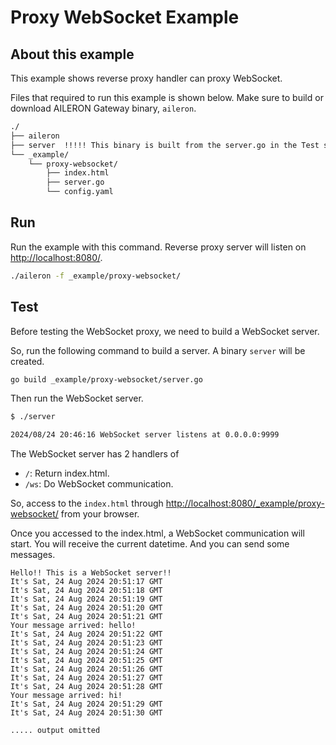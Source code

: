 # Proxy WebSocket Example

## About this example

This example shows reverse proxy handler can proxy WebSocket.

Files that required to run this example is shown below.
Make sure to build or download AILERON Gateway binary, `aileron`.

```txt
./
├── aileron
├── server  !!!!! This binary is built from the server.go in the Test section. 
└── _example/
    └── proxy-websocket/
        ├── index.html
        ├── server.go
        └── config.yaml
```

## Run

Run the example with this command.
Reverse proxy server will listen on  [http://localhost:8080/](http://localhost:8080/).

```bash
./aileron -f _example/proxy-websocket/
```

## Test

Before testing the WebSocket proxy, we need to build a WebSocket server.

So, run the following command to build a server.
A binary `server` will be created.

```bash
go build _example/proxy-websocket/server.go
```

Then run the WebSocket server.

```bash
$ ./server

2024/08/24 20:46:16 WebSocket server listens at 0.0.0.0:9999
```

The WebSocket server has 2 handlers of

- `/`: Return index.html.
- `/ws`: Do WebSocket communication.

So, access to the `index.html` through  [http://localhost:8080/_example/proxy-websocket/](http://localhost:8080/_example/proxy-websocket/) from your browser.

Once you accessed to the index.html, a WebSocket communication will start.
You will receive the current datetime.
And you can send some messages.

```text
Hello!! This is a WebSocket server!!
It's Sat, 24 Aug 2024 20:51:17 GMT
It's Sat, 24 Aug 2024 20:51:18 GMT
It's Sat, 24 Aug 2024 20:51:19 GMT
It's Sat, 24 Aug 2024 20:51:20 GMT
It's Sat, 24 Aug 2024 20:51:21 GMT
Your message arrived: hello!
It's Sat, 24 Aug 2024 20:51:22 GMT
It's Sat, 24 Aug 2024 20:51:23 GMT
It's Sat, 24 Aug 2024 20:51:24 GMT
It's Sat, 24 Aug 2024 20:51:25 GMT
It's Sat, 24 Aug 2024 20:51:26 GMT
It's Sat, 24 Aug 2024 20:51:27 GMT
It's Sat, 24 Aug 2024 20:51:28 GMT
Your message arrived: hi!
It's Sat, 24 Aug 2024 20:51:29 GMT
It's Sat, 24 Aug 2024 20:51:30 GMT

..... output omitted
```
